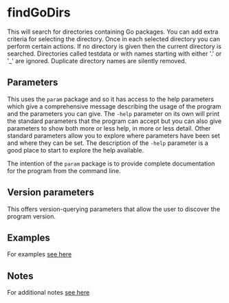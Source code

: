 <!-- Created by mkdoc DO NOT EDIT. -->

# findGoDirs

This will search for directories containing Go packages\. You can add extra
criteria for selecting the directory\. Once in each selected directory you can
perform certain actions\. If no directory is given then the current directory is
searched\. Directories called testdata or with names starting with either
&apos;\.&apos; or &apos;\_&apos; are ignored\. Duplicate directory names are
silently removed\.



<!-- This file is inserted into markdown files generated by mkdoc -->
<!-- if the program being documented depends on this module       -->
<!-- ============================================================ -->
<!-- See github.com/snivelingsa/utilities/mkdoc                     -->
## Parameters

This uses the `param` package and so it has access to the help parameters
which give a comprehensive message describing the usage of the program and
the parameters you can give. The `-help` parameter on its own will print the
standard parameters that the program can accept but you can also give
parameters to show both more or less help, in more or less detail. Other
standard parameters allow you to explore where parameters have been set and
where they can be set. The description of the `-help` parameter is a good
place to start to explore the help available.

The intention of the `param` package is to provide complete documentation
for the program from the command line.


<!-- This file is inserted into markdown files generated by mkdoc -->
<!-- if the program being documented depends on this module       -->
<!-- ============================================================ -->
<!-- See github.com/snivelingsa/utilities/mkdoc                     -->
## Version parameters

This offers version-querying parameters that allow the user to discover the
program version.


## Examples
For examples [see here](_findGoDirs.EXAMPLES.md)


## Notes
For additional notes [see here](_findGoDirs.NOTES.md)
